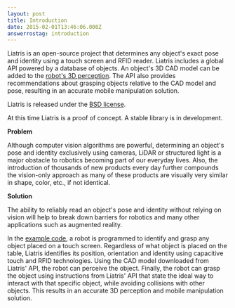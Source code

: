 ```yaml
---
layout: post
title: Introduction
date: 2015-02-01T13:46:06.000Z
answerrostag: introduction
---
```


Liatris is an open-source project that determines any object's exact pose and identity using a touch screen and RFID reader. Liatris includes a global API powered by a database of objects. An object's 3D CAD model can be added to the [robot's 3D perception](http://liatris.org/2015/02/01/9/). The API also provides recommendations about grasping objects relative to the CAD model and pose, resulting in an accurate mobile manipulation solution.

Liatris is released under the [BSD license](https://en.wikipedia.org/wiki/BSD_licenses).

At this time Liatris is a proof of concept. A stable library is in development.

**Problem**

Although computer vision algorithms are powerful, determining an object's pose and identity exclusively using cameras, LiDAR or structured light is a major obstacle to robotics becoming part of our everyday lives. Also, the introduction of thousands of new products every day further compounds the vision-only approach as many of these products are visually very similar in shape, color, etc., if not identical.

 **Solution**

 The ability to reliably read an object's pose and identity without relying on vision will help to break down barriers for robotics and many other applications such as augmented reality.

 In the [example code](https://github.com/markwsilliman/Liatris), a robot is programmed to identify and grasp any object placed on a touch screen. Regardless of what object is placed on the table, Liatris identifies its position, orientation and identity using capacitive touch and RFID technologies. Using the CAD model downloaded from Liatris' API, the robot can perceive the object. Finally, the robot can grasp the object using instructions from Liatris' API that state the ideal way to interact with that specific object, while avoiding collisions with other objects. This results in an accurate 3D perception and mobile manipulation solution.
